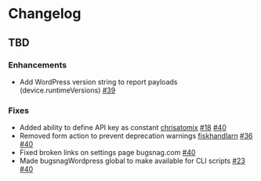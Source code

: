 Changelog
=========

## TBD

### Enhancements

* Add WordPress version string to report payloads (device.runtimeVersions) [#39](https://github.com/bugsnag/bugsnag-wordpress/pull/39)

### Fixes

* Added ability to define API key as constant [chrisatomix](https://github.com/chrisatomix) [#18](https://github.com/bugsnag/bugsnag-wordpress/issues/18) [#40](https://github.com/bugsnag/bugsnag-wordpress/pull/40)
* Removed form action to prevent deprecation warnings [fiskhandlarn](https://github.com/fiskhandlarn) [#36](https://github.com/bugsnag/bugsnag-wordpress/issues/36) [#40](https://github.com/bugsnag/bugsnag-wordpress/pull/40)
* Fixed broken links on settings page bugsnag.com [#40](https://github.com/bugsnag/bugsnag-wordpress/pull/40)
* Made bugsnagWordpress global to make available for CLI scripts [#23](https://github.com/bugsnag/bugsnag-wordpress/issues/23) [#40](https://github.com/bugsnag/bugsnag-wordpress/pull/40)
